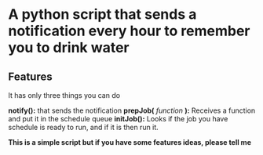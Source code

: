 # A python script that sends a notification every hour to remember you to drink water

## Features
It has only three things you can do

**notify():**  that sends the notification
**prepJob(** *function* **):**  Receives a function and put it in the schedule queue
**initJob():**  Looks if the job you have schedule is ready to run, and if it is then run it.

**This is a simple script but if you have some features ideas, please tell me**

